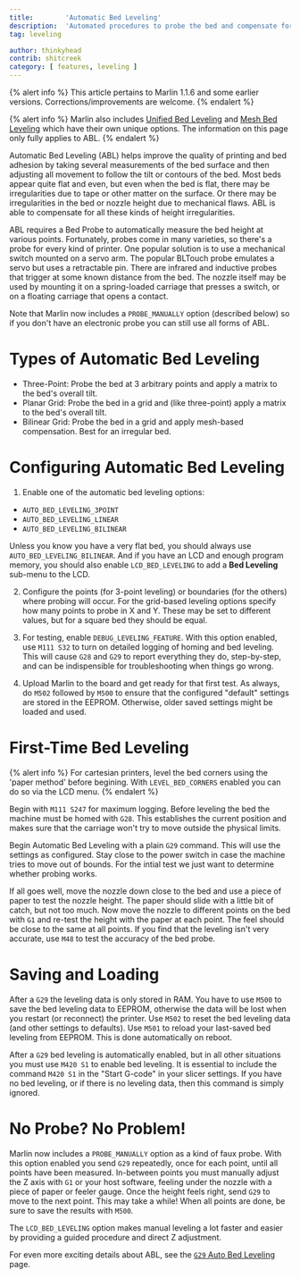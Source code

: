 ```yaml
---
title:        'Automatic Bed Leveling'
description:  'Automated procedures to probe the bed and compensate for an irregular or tilted bed'
tag: leveling

author: thinkyhead
contrib: shitcreek
category: [ features, leveling ]
---
```


{% alert info %}
This article pertains to Marlin 1.1.6 and some earlier versions. Corrections/improvements are welcome.
{% endalert %}

{% alert info %}
Marlin also includes [Unified Bed Leveling](unified_bed_leveling.html) and [Mesh Bed Leveling](/docs/gcode/G029-mbl.html) which have their own unique options. The information on this page only fully applies to ABL.
{% endalert %}

<!-- # Introduction -->

Automatic Bed Leveling (ABL) helps improve the quality of printing and bed adhesion by taking several measurements of the bed surface and then adjusting all movement to follow the tilt or contours of the bed. Most beds appear quite flat and even, but even when the bed is flat, there may be irregularities due to tape or other matter on the surface. Or there may be irregularities in the bed or nozzle height due to mechanical flaws. ABL is able to compensate for all these kinds of height irregularities.

ABL requires a Bed Probe to automatically measure the bed height at various points. Fortunately, probes come in many varieties, so there's a probe for every kind of printer. One popular solution is to use a mechanical switch mounted on a servo arm. The popular BLTouch probe emulates a servo but uses a retractable pin. There are infrared and inductive probes that trigger at some known distance from the bed. The nozzle itself may be used by mounting it on a spring-loaded carriage that presses a switch, or on a floating carriage that opens a contact.

Note that Marlin now includes a `PROBE_MANUALLY` option (described below) so if you don't have an electronic probe you can still use all forms of ABL.

# Types of Automatic Bed Leveling
 - Three-Point: Probe the bed at 3 arbitrary points and apply a matrix to the bed's overall tilt.
 - Planar Grid: Probe the bed in a grid and (like three-point) apply a matrix to the bed's overall tilt.
 - Bilinear Grid: Probe the bed in a grid and apply mesh-based compensation. Best for an irregular bed.

# Configuring Automatic Bed Leveling
1. Enable one of the automatic bed leveling options:
 - `AUTO_BED_LEVELING_3POINT`
 - `AUTO_BED_LEVELING_LINEAR`
 - `AUTO_BED_LEVELING_BILINEAR`

Unless you know you have a very flat bed, you should always use `AUTO_BED_LEVELING_BILINEAR`. And if you have an LCD and enough program memory, you should also enable `LCD_BED_LEVELING` to add a **Bed Leveling** sub-menu to the LCD.

2. Configure the points (for 3-point leveling) or boundaries (for the others) where probing will occur. For the grid-based leveling options specify how many points to probe in X and Y. These may be set to different values, but for a square bed they should be equal.

3. For testing, enable `DEBUG_LEVELING_FEATURE`. With this option enabled, use `M111 S32` to turn on detailed logging of homing and bed leveling. This will cause `G28` and `G29` to report everything they do, step-by-step, and can be indispensible for troubleshooting when things go wrong.

4. Upload Marlin to the board and get ready for that first test. As always, do `M502` followed by `M500` to ensure that the configured "default" settings are stored in the EEPROM. Otherwise, older saved settings might be loaded and used.

# First-Time Bed Leveling

{% alert info %}
For cartesian printers, level the bed corners using the 'paper method' before begining. With `LEVEL_BED_CORNERS` enabled you can do so via the LCD menu.
{% endalert %}

Begin with `M111 S247` for maximum logging. Before leveling the bed the machine must be homed with `G28`. This establishes the current position and makes sure that the carriage won't try to move outside the physical limits.

Begin Automatic Bed Leveling with a plain `G29` command. This will use the settings as configured. Stay close to the power switch in case the machine tries to move out of bounds. For the intial test we just want to determine whether probing works.

If all goes well, move the nozzle down close to the bed and use a piece of paper to test the nozzle height. The paper should slide with a little bit of catch, but not too much. Now move the nozzle to different points on the bed with `G1` and re-test the height with the paper at each point. The feel should be close to the same at all points. If you find that the leveling isn't very accurate, use `M48` to test the accuracy of the bed probe.

# Saving and Loading
After a `G29` the leveling data is only stored in RAM. You have to use `M500` to save the bed leveling data to EEPROM, otherwise the data will be lost when you restart (or reconnect) the printer. Use `M502` to reset the bed leveling data (and other settings to defaults). Use `M501` to reload your last-saved bed leveling from EEPROM. This is done automatically on reboot.

After a `G29` bed leveling is automatically enabled, but in all other situations you must use `M420 S1` to enable bed leveling. It is essential to include the command `M420 S1` in the "Start G-code" in your slicer settings. If you have no bed leveling, or if there is no leveling data, then this command is simply ignored.

# No Probe? No Problem!
Marlin now includes a `PROBE_MANUALLY` option as a kind of faux probe. With this option enabled you send `G29` repeatedly, once for each point, until all points have been measured. In-between points you must manually adjust the Z axis with `G1` or your host software, feeling under the nozzle with a piece of paper or feeler gauge. Once the height feels right, send `G29` to move to the next point. This may take a while! When all points are done, be sure to save the results with `M500`.

The `LCD_BED_LEVELING` option makes manual leveling a lot faster and easier by providing a guided procedure and direct Z adjustment.

For even more exciting details about ABL, see the [`G29` Auto Bed Leveling](/docs/gcode/G029-abl.html) page.
